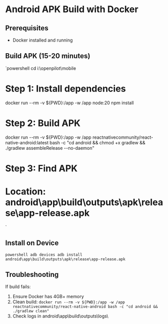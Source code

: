 ﻿# Android APK Build with Docker

## Prerequisites
- Docker installed and running

## Build APK (15-20 minutes)

`powershell
cd i:\openpilot\mobile

# Step 1: Install dependencies
docker run --rm -v ${PWD}:/app -w /app node:20 npm install

# Step 2: Build APK
docker run --rm -v ${PWD}:/app -w /app reactnativecommunity/react-native-android:latest bash -c "cd android && chmod +x gradlew && ./gradlew assembleRelease --no-daemon"

# Step 3: Find APK
# Location: android\app\build\outputs\apk\release\app-release.apk
`

## Install on Device

`powershell
adb devices
adb install android\app\build\outputs\apk\release\app-release.apk
`

## Troubleshooting

If build fails:
1. Ensure Docker has 4GB+ memory
2. Clean build: `docker run --rm -v ${PWD}:/app -w /app reactnativecommunity/react-native-android bash -c "cd android && ./gradlew clean"`
3. Check logs in android\app\build\outputs\logs\
